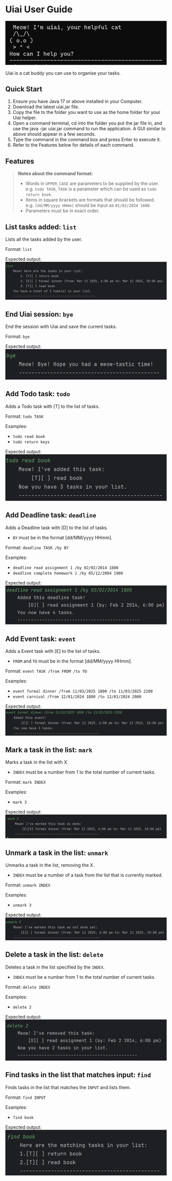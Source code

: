 # Uiai User Guide

![img.png](images/img.png)

Uiai is a cat buddy you can use to organise your tasks.

## Quick Start

1. Ensure you have Java 17 or above installed in your Computer.
2. Download the latest uiai.jar file.
3. Copy the file to the folder you want to use as the home folder for your Uiai helper.
4. Open a command terminal, cd into the folder you put the jar file in, and use the java -jar uiai.jar command to run the application.
   A GUI similar to above should appear in a few seconds.
5. Type the command in the command box and press Enter to execute it.
6. Refer to the Features below for details of each command.


## Features
> **Notes about the command format:**
> - Words in `UPPER_CASE` are parameters to be supplied by the user.\
> e.g. `todo TASK`, `TASK` is a parameter which can be used as `todo return book`.
> - Items in square brackets are formats that should be followed.\
>  e.g. `[dd/MM/yyyy HHmm]` should be input as `01/02/2024 1800`.
> - Parameters must be in exact order.


## List tasks added: `list`
Lists all the tasks added by the user.

Format: `list`

Expected output:\
![img_9.png](images/img_9.png)

## End Uiai session: `bye`
End the session with Uiai and save the current tasks.

Format: `bye`

Expected output:\
![img_10.png](images/img_10.png)

## Add Todo task: `todo`
Adds a Todo task with [T] to the list of tasks.

Format: `todo TASK`

Examples:
- `todo read book`
- `todo return keys`

Expected output:\
![img_2.png](images/img_2.png)

## Add Deadline task: `deadline`
Adds a Deadline task with [D] to the list of tasks.
- `BY` must be in the format [dd/MM/yyyy HHmm].

Format: `deadline TASK /by BY`

Examples:
- `deadline read assignment 1 /by 02/02/2014 1800`
- `deadline complete homework 1 /by 05/12/2004 1900`

Expected output:\
![img_1.png](images/img_1.png)

## Add Event task: `event`
Adds a Event task with [E] to the list of tasks.
- `FROM` and  `TO` must be in the format [dd/MM/yyyy HHmm].

Format: `event TASK /from FROM /to TO`

Examples: 
- `event formal dinner /from 11/03/2025 1800 /to 11/03/2025 2200`
- `event carnival /from 12/01/2024 1800 /to 12/01/2024 2000`

Expected output:\
![img_4.png](images/img_4.png)

## Mark a task in the list: `mark`
Marks a task in the list with X.
- `INDEX` must be a number from 1 to the total number of current tasks.

Format: `mark INDEX`

Examples: 
- `mark 3`

Expected output:\
![img_5.png](images/img_5.png)

## Unmark a task in the list: `unmark`
Unmarks a task in the list, removing the X.
- `INDEX` must be a number of a task from the list that is currently marked.

Format: `unmark INDEX`

Examples: 
- `unmark 3`

Expected output:\
![img_6.png](images/img_6.png)

## Delete a task in the list: `delete`
Deletes a task in the list specified by the `INDEX`.
- `INDEX` must be a number from 1 to the total number of current tasks.

Format: `delete INDEX`

Examples: 
- `delete 2`

Expected output:\
![img_7.png](images/img_7.png)

## Find tasks in the list that matches input: `find`
Finds tasks in the list that matches the `INPUT` and lists them.

Format: `find INPUT`

Examples: 
- `find book`

Expected output:\
![img_8.png](images/img_8.png)
